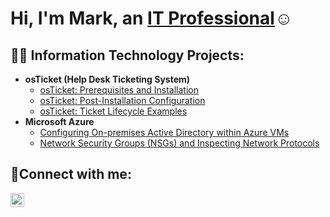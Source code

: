 <h1>Hi, I'm Mark, an <a href="https://linkedin.com/in/mark-callaway">IT Professional</a>☺</h1>

<h2>👨‍💻 Information Technology Projects:</h2>

- <b>osTicket (Help Desk Ticketing System)</b>
  - [osTicket: Prerequisites and Installation](https://github.com/markcal31/osticket-prereqs)
  - [osTicket: Post-Installation Configuration](https://github.com/markcal31/post-install-config)
  - [osTicket: Ticket Lifecycle Examples](https://github.com/markcal31/ticket-lifecycle)
- <b>Microsoft Azure</b>
  - [Configuring On-premises Active Directory within Azure VMs](https://github.com/markcal31/configure-ad)
  - [Network Security Groups (NSGs) and Inspecting Network Protocols](https://github.com/markcal31/azure-network-protocols)

<h2>🤳Connect with me:</h2>

[<img align="left" alt="Josh | LinkedIn" width="22px" src="https://cdn.jsdelivr.net/npm/simple-icons@v3/icons/linkedin.svg" />][linkedin]


[linkedin]: https://linkedin.com/in/mark-callaway
